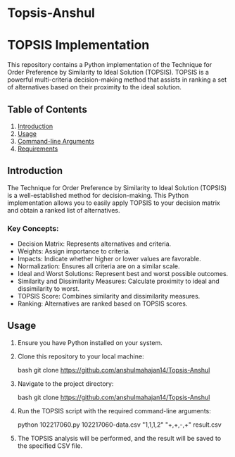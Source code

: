 # Topsis-Anshul
# TOPSIS Implementation

This repository contains a Python implementation of the Technique for Order Preference by Similarity to Ideal Solution (TOPSIS). TOPSIS is a powerful multi-criteria decision-making method that assists in ranking a set of alternatives based on their proximity to the ideal solution.

## Table of Contents

1. [Introduction](#introduction)
2. [Usage](#usage)
3. [Command-line Arguments](#command-line-arguments)
6. [Requirements](#requirements)

## Introduction

The Technique for Order Preference by Similarity to Ideal Solution (TOPSIS) is a well-established method for decision-making. This Python implementation allows you to easily apply TOPSIS to your decision matrix and obtain a ranked list of alternatives.

### Key Concepts:

- Decision Matrix: Represents alternatives and criteria.
- Weights: Assign importance to criteria.
- Impacts: Indicate whether higher or lower values are favorable.
- Normalization: Ensures all criteria are on a similar scale.
- Ideal and Worst Solutions: Represent best and worst possible outcomes.
- Similarity and Dissimilarity Measures: Calculate proximity to ideal and dissimilarity to worst.
- TOPSIS Score: Combines similarity and dissimilarity measures.
- Ranking: Alternatives are ranked based on TOPSIS scores.

## Usage

1. Ensure you have Python installed on your system.

2. Clone this repository to your local machine:

   bash
   git clone https://github.com/anshulmahajan14/Topsis-Anshul

3. Navigate to the project directory:

      bash
   git clone https://github.com/anshulmahajan14/Topsis-Anshul

   
4. Run the TOPSIS script with the required command-line arguments:

   
      python 102217060.py 102217060-data.csv "1,1,1,2" "+,+,-,+" result.csv



5. The TOPSIS analysis will be performed, and the result will be saved to the specified CSV file.
